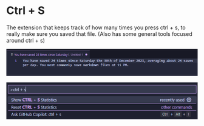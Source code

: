 # Ctrl + S

The extension that keeps track of how many times you press ctrl + s, to really make sure you saved that file. (Also has some general tools focused around ctrl + s)

![statistics](.github/statistics.png)

![commands](.github/commands.png)